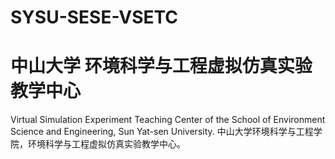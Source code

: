 # SYSU-SESE-VSETC
# 中山大学 环境科学与工程虚拟仿真实验教学中心
Virtual Simulation Experiment Teaching Center of the School of Environment Science and Engineering, Sun Yat-sen University.
中山大学环境科学与工程学院，环境科学与工程虚拟仿真实验教学中心。
